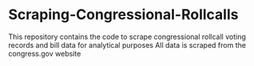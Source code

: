 # Scraping-Congressional-Rollcalls
This repository contains the code to scrape congressional rollcall voting records and bill data for analytical purposes
All data is scraped from the congress.gov website


